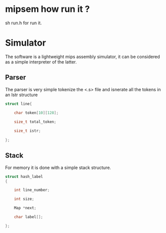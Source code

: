 # mipsem how run it ?

sh run.h <filename> for run it.

# Simulator
The software is a lightweight mips assembly simulator,
it can be considered as a simple interpreter of the latter.

 ## Parser
 The parser is very simple tokenize the <.s> file and isnerate all the tokens in an Istr structure
```c
struct line{
	
	char token[10][128];

	size_t total_token;

	size_t istr;
	
};
```
## Stack
For memory it is done with a simple stack structure.
```c
struct hash_label
{

    int line_number;

    int size;

    Map *next;

    char label[];

};


```

